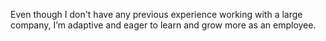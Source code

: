 Even though I don't have any previous experience working with a large company, I’m adaptive and eager to learn and grow more as an employee.
